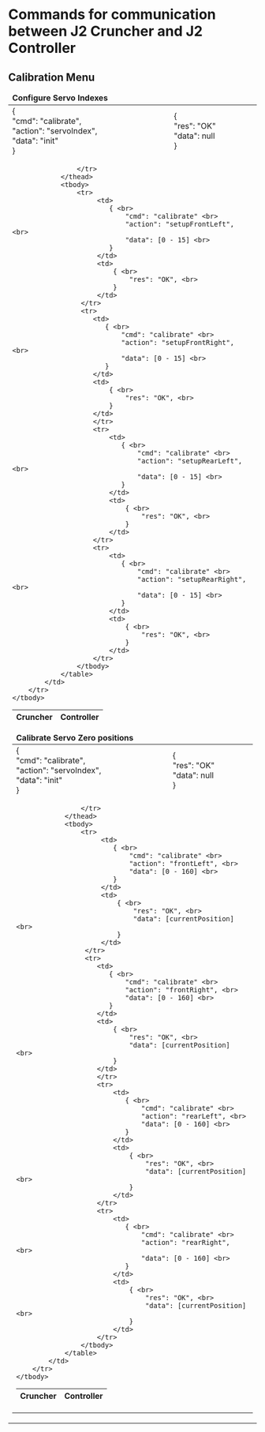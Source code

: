 # Commands for communication between J2 Cruncher and J2 Controller

## Calibration Menu
<table class="table">
    <thead>
        <tr>
            <td colspan="2">
            <strong>Configure Servo Indexes</strong>
            </td>
        <tr>
    </thead>
    <tbody>
        <tr>
         <td>
            { <br>
                "cmd": "calibrate", <br>
                "action": "servoIndex", <br>
                "data": "init" <br>
            }
         </td>
         <td>
            { <br>
                "res": "OK" <br>
                "data": null <br>
            }
         </td>
        </tr>
        <tr>
            <td colspan=2>
                <table class="table">
                <thead>
                    <tr>
                        <th>Cruncher</th>
                        <th>Controller</th>

                    </tr>
                </thead>
                <tbody>
                    <tr>
                         <td>
                            { <br>
                                "cmd": "calibrate" <br>
                                "action": "setupFrontLeft", <br>
                                "data": [0 - 15] <br>
                            }
                         </td>
                         <td>
                             { <br>
                                 "res": "OK", <br>
                             }
                         </td>
                     </tr>
                     <tr>
                        <td>
                           { <br>
                               "cmd": "calibrate" <br>
                               "action": "setupFrontRight", <br>
                               "data": [0 - 15] <br>
                           }
                        </td>
                        <td>
                            { <br>
                                "res": "OK", <br>
                            }
                        </td>
                        </tr>
                        <tr>
                            <td>
                               { <br>
                                   "cmd": "calibrate" <br>
                                   "action": "setupRearLeft", <br>
                                   "data": [0 - 15] <br>
                               }
                            </td>
                            <td>
                                { <br>
                                    "res": "OK", <br>
                                }
                            </td>
                        </tr>
                        <tr>
                            <td>
                               { <br>
                                   "cmd": "calibrate" <br>
                                   "action": "setupRearRight", <br>
                                   "data": [0 - 15] <br>
                               }
                            </td>
                            <td>
                                { <br>
                                    "res": "OK", <br>
                                }
                            </td>
                        </tr>
                    </tbody>
                </table>
            </td>
        </tr>
    </tbody>
</table>

<table class="table">
    <thead>
        <tr>
            <td colspan="2">
            <strong>Calibrate Servo Zero positions</strong>
            </td>
        <tr>
    </thead>
    <tbody>
        <tr>
         <td>
            { <br>
                "cmd": "calibrate", <br>
                "action": "servoIndex", <br>
                "data": "init" <br>
            }
         </td>
         <td>
            { <br>
                "res": "OK" <br>
                "data": null <br>
            }
         </td>
        </tr>
        <tr>
            <td colspan=2>
                <table class="table">
                <thead>
                    <tr>
                        <th>Cruncher</th>
                        <th>Controller</th>

                    </tr>
                </thead>
                <tbody>
                    <tr>
                         <td>
                            { <br>
                                "cmd": "calibrate" <br>
                                "action": "frontLeft", <br>
                                "data": [0 - 160] <br>
                            }
                         </td>
                         <td>
                             { <br>
                                 "res": "OK", <br>
                                 "data": [currentPosition] <br>
                             }
                         </td>
                     </tr>
                     <tr>
                        <td>
                           { <br>
                               "cmd": "calibrate" <br>
                               "action": "frontRight", <br>
                               "data": [0 - 160] <br>
                           }
                        </td>
                        <td>
                            { <br>
                                "res": "OK", <br>
                                "data": [currentPosition] <br>
                            }
                        </td>
                        </tr>
                        <tr>
                            <td>
                               { <br>
                                   "cmd": "calibrate" <br>
                                   "action": "rearLeft", <br>
                                   "data": [0 - 160] <br>
                               }
                            </td>
                            <td>
                                { <br>
                                    "res": "OK", <br>
                                    "data": [currentPosition] <br>
                                }
                            </td>
                        </tr>
                        <tr>
                            <td>
                               { <br>
                                   "cmd": "calibrate" <br>
                                   "action": "rearRight", <br>
                                   "data": [0 - 160] <br>
                               }
                            </td>
                            <td>
                                { <br>
                                    "res": "OK", <br>
                                    "data": [currentPosition] <br>
                                }
                            </td>
                        </tr>
                    </tbody>
                </table>
            </td>
        </tr>
    </tbody>
</table>
